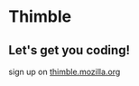# Thimble
## Let's get you coding!

sign up on [thimble.mozilla.org](https://thimble.mozilla.org/en-US/)

